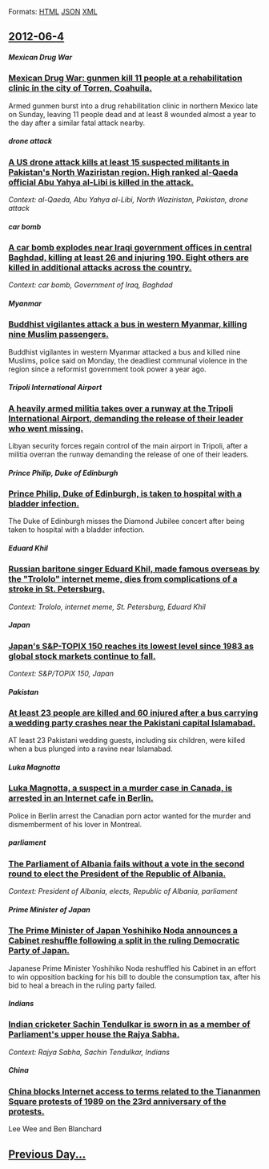 
Formats: [HTML](2012/06/4/index.html)  [JSON](2012/06/4/index.json)  [XML](2012/06/4/index.xml)  

## [2012-06-4](/news/2012/06/4/index.md)

##### Mexican Drug War
### [Mexican Drug War: gunmen kill 11 people at a rehabilitation clinic in the city of Torren, Coahuila. ](/news/2012/06/4/mexican-drug-war-gunmen-kill-11-people-at-a-rehabilitation-clinic-in-the-city-of-torreon-coahuila.md)
Armed gunmen burst into a drug rehabilitation clinic in northern Mexico late on Sunday, leaving 11 people dead and at least 8 wounded almost a year to the day after a similar fatal attack nearby.

##### drone attack
### [A US drone attack kills at least 15 suspected militants in Pakistan's North Waziristan region. High ranked al-Qaeda official Abu Yahya al-Libi is killed in the attack. ](/news/2012/06/4/a-us-drone-attack-kills-at-least-15-suspected-militants-in-pakistan-s-north-waziristan-region-high-ranked-al-qaeda-official-abu-yahya-al-li.md)
_Context: al-Qaeda, Abu Yahya al-Libi, North Waziristan, Pakistan, drone attack_

##### car bomb
### [A car bomb explodes near Iraqi government offices in central Baghdad, killing at least 26 and injuring 190. Eight others are killed in additional attacks across the country. ](/news/2012/06/4/a-car-bomb-explodes-near-iraqi-government-offices-in-central-baghdad-killing-at-least-26-and-injuring-190-eight-others-are-killed-in-addit.md)
_Context: car bomb, Government of Iraq, Baghdad_

##### Myanmar
### [Buddhist vigilantes attack a bus in western Myanmar, killing nine Muslim passengers. ](/news/2012/06/4/buddhist-vigilantes-attack-a-bus-in-western-myanmar-killing-nine-muslim-passengers.md)
Buddhist vigilantes in western Myanmar attacked a bus and killed nine Muslims, police said on Monday, the deadliest communal violence in the region since a reformist government took power a year ago.

##### Tripoli International Airport
### [A heavily armed militia takes over a runway at the Tripoli International Airport, demanding the release of their leader who went missing. ](/news/2012/06/4/a-heavily-armed-militia-takes-over-a-runway-at-the-tripoli-international-airport-demanding-the-release-of-their-leader-who-went-missing.md)
Libyan security forces regain control of the main airport in Tripoli, after a militia overran the runway demanding the release of one of their leaders.

##### Prince Philip, Duke of Edinburgh
### [Prince Philip, Duke of Edinburgh, is taken to hospital with a bladder infection. ](/news/2012/06/4/prince-philip-duke-of-edinburgh-is-taken-to-hospital-with-a-bladder-infection.md)
The Duke of Edinburgh misses the Diamond Jubilee concert after being taken to hospital with a bladder infection.

##### Eduard Khil
### [Russian baritone singer Eduard Khil, made famous overseas by the "Trololo" internet meme, dies from complications of a stroke in St. Petersburg. ](/news/2012/06/4/russian-baritone-singer-eduard-khil-made-famous-overseas-by-the-trololo-internet-meme-dies-from-complications-of-a-stroke-in-st-petersb.md)
_Context: Trololo, internet meme, St. Petersburg, Eduard Khil_

##### Japan
### [Japan's S&P-TOPIX 150 reaches its lowest level since 1983 as global stock markets continue to fall. ](/news/2012/06/4/japan-s-s-p-topix-150-reaches-its-lowest-level-since-1983-as-global-stock-markets-continue-to-fall.md)
_Context: S&P/TOPIX 150, Japan_

##### Pakistan
### [At least 23 people are killed and 60 injured after a bus carrying a wedding party crashes near the Pakistani capital Islamabad. ](/news/2012/06/4/at-least-23-people-are-killed-and-60-injured-after-a-bus-carrying-a-wedding-party-crashes-near-the-pakistani-capital-islamabad.md)
AT least 23 Pakistani wedding guests, including six children, were killed when a bus plunged into a ravine near Islamabad.

##### Luka Magnotta
### [Luka Magnotta, a suspect in a murder case in Canada, is arrested in an Internet cafe in Berlin. ](/news/2012/06/4/luka-magnotta-a-suspect-in-a-murder-case-in-canada-is-arrested-in-an-internet-cafe-in-berlin.md)
Police in Berlin arrest the Canadian porn actor wanted for the murder and dismemberment of his lover in Montreal.

##### parliament
### [The Parliament of Albania fails without a vote in the second round to elect the President of the Republic of Albania. ](/news/2012/06/4/the-parliament-of-albania-fails-without-a-vote-in-the-second-round-to-elect-the-president-of-the-republic-of-albania.md)
_Context: President of Albania, elects, Republic of Albania, parliament_

##### Prime Minister of Japan
### [The Prime Minister of Japan Yoshihiko Noda announces a Cabinet reshuffle following a split in the ruling Democratic Party of Japan. ](/news/2012/06/4/the-prime-minister-of-japan-yoshihiko-noda-announces-a-cabinet-reshuffle-following-a-split-in-the-ruling-democratic-party-of-japan.md)
Japanese Prime Minister Yoshihiko Noda reshuffled his Cabinet in an effort to win opposition backing for his bill to double the consumption tax, after his bid to heal a breach in the ruling party failed.

##### Indians
### [Indian cricketer Sachin Tendulkar is sworn in as a member of Parliament's upper house the Rajya Sabha. ](/news/2012/06/4/indian-cricketer-sachin-tendulkar-is-sworn-in-as-a-member-of-parliament-s-upper-house-the-rajya-sabha.md)
_Context: Rajya Sabha, Sachin Tendulkar, Indians_

##### China
### [China blocks Internet access to terms related to the Tiananmen Square protests of 1989 on the 23rd anniversary of the protests. ](/news/2012/06/4/china-blocks-internet-access-to-terms-related-to-the-tiananmen-square-protests-of-1989-on-the-23rd-anniversary-of-the-protests.md)
Lee Wee and Ben Blanchard

## [Previous Day...](/news/2012/06/3/index.md)

